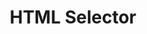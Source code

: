 ---
title: HTML Selector
direct_url: https://projects.calebevans.me/html-selector/
category: tools
description: Create your HTML using CSS selectors, Emmet-style
---